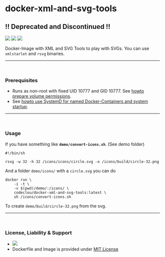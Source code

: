 # docker-xml-and-svg-tools

## :bangbang: Deprecated and Discontinued :bangbang:

[![](https://codeclou.github.io/doc/badges/generated/docker-image-size-10.svg)](https://hub.docker.com/r/codeclou/docker-xml-and-svg-tools/tags/) [![](https://codeclou.github.io/doc/badges/generated/docker-from-alpine-3.5.svg)](https://www.ubuntu.com/) [![](https://codeclou.github.io/doc/badges/generated/docker-run-as-non-root.svg)](https://docs.docker.com/engine/reference/builder/#/user)

Docker-Image with XML and SVG Tools to play with SVGs.
You can use `xmlstarlet` and `rsvg`  binaries.

-----

&nbsp;

### Prerequisites

 * Runs as non-root with fixed UID 10777 and GID 10777. See [howto prepare volume permissions](https://github.com/codeclou/doc/blob/master/docker/README.md).
 * See [howto use SystemD for named Docker-Containers and system startup](https://github.com/codeclou/doc/blob/master/docker/README.md).

-----

&nbsp;

### Usage

If you have something like **`demo/convert-icons.sh`**. (See demo folder)

```
#!/bin/sh

rsvg -w 32 -h 32 /icons/icons/circle.svg -o /icons/build/circle-32.png
```

And a folder `demo/icons/` with a `circle.svg` you can do

```
docker run \
    -i -t \
    -v $(pwd)/demo/:/icons/ \
    codeclou/docker-xml-and-svg-tools:latest \
    sh /icons/convert-icons.sh
```

To create `demo/build/circle-32.png` from the svg.

----

&nbsp;

### License, Liability & Support

 * [![](https://codeclou.github.io/doc/docker-warranty-notice.svg?v1)](https://github.com/codeclou/docker-xml-and-svg-tools/blob/master/LICENSE.md)
 * Dockerfile and Image is provided under [MIT License](https://github.com/codeclou/docker-xml-and-svg-tools/blob/master/LICENSE.md)
